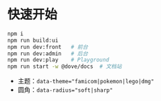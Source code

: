 # 快速开始

```bash
npm i
npm run build:ui
npm run dev:front   # 前台
npm run dev:admin   # 后台
npm run dev:play    # Playground
npm run start -w @dove/docs  # 文档站
```
- 主题：`data-theme="famicom|pokemon|lego|dmg"`
- 圆角：`data-radius="soft|sharp"`
